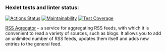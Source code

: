 ### Hexlet tests and linter status:
[![Actions Status](https://github.com/AlLi92/frontend-project-11/actions/workflows/hexlet-check.yml/badge.svg)](https://github.com/AlLi92/frontend-project-11/actions)
[![Maintainability](https://api.codeclimate.com/v1/badges/1470e5e39bfd70827b59/maintainability)](https://codeclimate.com/github/AlLi92/frontend-project-11/maintainability)
[![Test Coverage](https://api.codeclimate.com/v1/badges/1470e5e39bfd70827b59/test_coverage)](https://codeclimate.com/github/AlLi92/frontend-project-11/test_coverage)

[RSS Agregator](https://frontend-project-11-5trrj4ny5-alexs-projects-4f9afaff.vercel.app) – a service for aggregating RSS feeds, with which it is convenient to read a variety of sources, such as blogs. It allows you to add an unlimited number of RSS feeds, updates them itself and adds new entries to the general feed.
